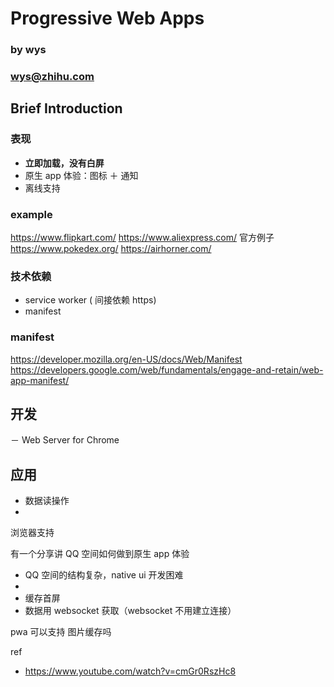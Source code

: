 # Progressive Web Apps
### by wys
### wys@zhihu.com

## Brief Introduction
### 表现
- **立即加载，没有白屏**
- 原生 app 体验：图标 ＋ 通知
- 离线支持

### example
https://www.flipkart.com/
https://www.aliexpress.com/
官方例子
https://www.pokedex.org/
https://airhorner.com/

### 技术依赖
- service worker ( 间接依赖 https)
- manifest

### manifest
https://developer.mozilla.org/en-US/docs/Web/Manifest
https://developers.google.com/web/fundamentals/engage-and-retain/web-app-manifest/

## 开发
－ Web Server for Chrome

## 应用

- 数据读操作
- 












浏览器支持


有一个分享讲 QQ 空间如何做到原生 app 体验
- QQ 空间的结构复杂，native ui 开发困难
- 
- 缓存首屏
- 数据用 websocket 获取（websocket 不用建立连接）

pwa 可以支持 图片缓存吗

ref
- https://www.youtube.com/watch?v=cmGr0RszHc8
